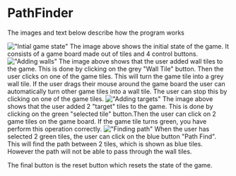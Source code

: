 # PathFinder
The images and text below describe how the program works

!["Intial game state"](https://github.com/vaish247/pathFinder2/blob/main/Initial%20game%20state.png?raw=true)
The image above shows the initial state of the game. It consists of a game board made out of tiles and 4 control buttons.
!["Adding walls"](https://github.com/vaish247/pathFinder2/blob/main/Adding%20Walls.png?raw=true)
The image above shows that the user added wall tiles to the game. This is done by clicking on the grey "Wall Tile" button. 
Then the user clicks on one of the game tiles. This will turn the game tile into a grey wall tile. If the user drags their mouse around the game board
the user can automatically turn other game tiles into a wall tile. The user can stop this by clicking on one of the game tiles.
!["Adding targets"](https://github.com/vaish247/pathFinder2/blob/main/Adding%20target%20tiles.png?raw=true)
The image above shows that the user added 2 "target" tiles to the game. This is done by clicking on the green "selected tile"
button.Then the user can click on 2 game tiles on the game board. If the game tile turns green, you have perform this operation correctly.
!["Finding path"](https://github.com/vaish247/pathFinder2/blob/main/Finding%20path.png?raw=true)
When the user has selected 2 green tiles, the user can click on the blue button "Path Find". This will find the path between 2 tiles, which is shown as blue tiles. However the path will not be able to pass through the wall tiles.

The final button is the reset button which resets the state of the game.

